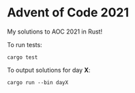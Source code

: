 # Advent of Code 2021

My solutions to AOC 2021 in Rust!

To run tests:

    cargo test
    
To output solutions for day **X**:

    cargo run --bin dayX